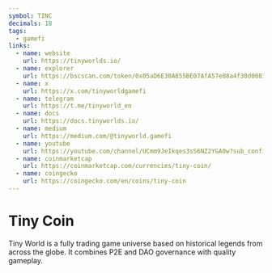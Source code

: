 ```yaml
---
symbol: TINC
decimals: 18
tags:
  - gamefi
links:
  - name: website
    url: https://tinyworlds.io/
  - name: explorer
    url: https://bscscan.com/token/0x05aD6E30A855BE07AfA57e08a4f30d00810a402e
  - name: x
    url: https://x.com/tinyworldgamefi
  - name: telegram
    url: https://t.me/tinyworld_en
  - name: docs
    url: https://docs.tinyworlds.io/
  - name: medium
    url: https://medium.com/@tinyworld.gamefi
  - name: youtube
    url: https://youtube.com/channel/UCmm9JeIkqes3sS6NZ2YGA0w?sub_confirmation=1
  - name: coinmarketcap
    url: https://coinmarketcap.com/currencies/tiny-coin/
  - name: coingecko
    url: https://coingecko.com/en/coins/tiny-coin
---
```


# Tiny Coin

Tiny World is a fully trading game universe based on historical legends from across the globe. It combines P2E and DAO governance with quality gameplay.

